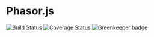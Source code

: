 # Phasor.js

[![Build Status](https://travis-ci.org/brunocodutra/phasor.js.svg?branch=master)](https://travis-ci.org/brunocodutra/phasor.js)
[![Coverage Status](https://coveralls.io/repos/github/brunocodutra/phasor.js/badge.svg?branch=master)](https://coveralls.io/github/brunocodutra/phasor.js?branch=master)
[![Greenkeeper badge](https://badges.greenkeeper.io/brunocodutra/phasor.js.svg)](https://greenkeeper.io/)
